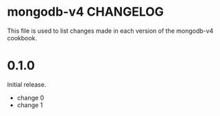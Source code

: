 # mongodb-v4 CHANGELOG

This file is used to list changes made in each version of the mongodb-v4 cookbook.

# 0.1.0

Initial release.

- change 0
- change 1

